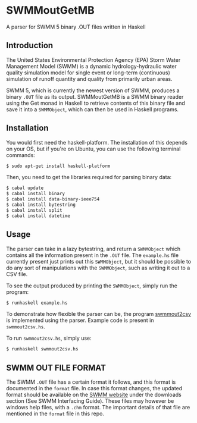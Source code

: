 SWMMoutGetMB
============

A parser for SWMM 5 binary .OUT files written in Haskell

Introduction
------------

The United States Environmental Protection Agency (EPA) Storm Water Management
Model (SWMM) is a dynamic hydrology-hydraulic water quality simulation model for single event or
long-term (continuous) simulation of runoff quantity and quality from primarily urban areas.

SWMM 5, which is currently the newest version of SWMM, produces a binary `.OUT` file as its
output. SWMMoutGetMB is a SWMM binary reader using the Get monad in Haskell to retrieve 
contents of this binary file and save it into a `SWMMObject`, which can then be used in 
Haskell programs.

Installation
------------

You would first need the haskell-platform. The installation of this depends on your OS, but if
you're on Ubuntu, you can use the following terminal commands:

~~~ bash
$ sudo apt-get install haskell-platform
~~~

Then, you need to get the libraries required for parsing binary data:

~~~ bash
$ cabal update
$ cabal install binary
$ cabal install data-binary-ieee754
$ cabal install bytestring
$ cabal install split
$ cabal install datetime
~~~

Usage
-----

The parser can take in a lazy bytestring, and return a `SWMMObject` which contains all the
information present in the `.OUT` file. The `example.hs` file currently present just prints out this
`SWMMObject`, but it should be possible to do any sort of manipulations with the `SWMMObject`,
such as writing it out to a CSV file.

To see the output produced by printing the `SWMMObject`, simply run the program:

~~~ bash
$ runhaskell example.hs
~~~

To demonstrate how flexible the parser can be, the program
[swmmout2csv](https://github.com/OOW/swmmout2csv) is implemented using the
parser. Example code is present in `swmmout2csv.hs`.

To run `swmmout2csv.hs`, simply use:

~~~ bash
$ runhaskell swmmout2csv.hs
~~~

SWMM OUT FILE FORMAT
--------------------

The SWMM `.OUT` file has a certain format it follows, and this format is documented in the
`format` file. In case this format changes, the updated format should be available on the [SWMM
website](http://www2.epa.gov/water-research/storm-water-management-model-swmm) under the downloads
section (See SWMM Interfacing Guide). These files may however be windows help files, with a
`.chm` format. The important details of that file are mentioned in the `format` file in this repo.


